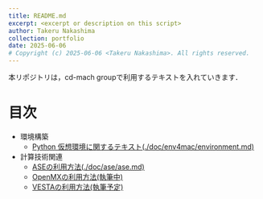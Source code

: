 ```yaml
---
title: README.md
excerpt: <excerpt or description on this script>
author: Takeru Nakashima
collection: portfolio
date: 2025-06-06
# Copyright (c) 2025-06-06 <Takeru Nakashima>. All rights reserved.
---
```


本リポジトリは，cd-mach groupで利用するテキストを入れていきます．
# 目次
- 環境構築
    - [Python 仮想環境に関するテキスト(./doc/env4mac/environment.md)](./doc/env4mac/environment.md)
- 計算技術関連
    - [ASEの利用方法(./doc/ase/ase.md)](./doc/ase/ase.md)
    - [OpenMXの利用方法(執筆中)](./doc/openmx/openmx.md)
    - [VESTAの利用方法(執筆予定)](./doc/vesta/vesta.md)

<!---
- 参考文献の共有
    - [基礎的な知識の参考図書](./doc/reference/list.md)
--->
